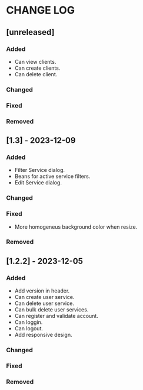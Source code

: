 # CHANGE LOG

## [unreleased]

### Added
- Can view clients.
- Can create clients.
- Can delete client.

### Changed

### Fixed

### Removed

## [1.3] - 2023-12-09

### Added
- Filter Service dialog.
- Beans for active service filters.
- Edit Service dialog.

### Changed

### Fixed
- More homogeneus background color when resize.

### Removed

## [1.2.2] - 2023-12-05

### Added
- Add version in header.
- Can create user service.
- Can delete user service.
- Can bulk delete user services.
- Can register and validate account.
- Can loggin.
- Can logout.
- Add responsive design.

### Changed

### Fixed

### Removed